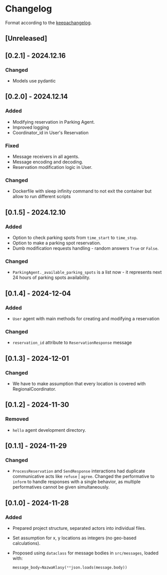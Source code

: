 # Changelog

Format according to the [keepachangelog](https://keepachangelog.com/en/1.1.0/).

## [Unreleased]

## [0.2.1] - 2024.12.16

### Changed

- Models use pydantic

## [0.2.0] - 2024.12.14

### Added

- Modifying reservation in Parking Agent.
- Improved logging
- Coordinator_id in User's Reservation

### Fixed

- Message receivers in all agents.
- Message encoding and decoding.
- Reservation modification logic in User.

### Changed

- Dockerfile with sleep infinity command to not exit the container but allow to run different scripts

## [0.1.5] - 2024.12.10

### Added

- Option to check parking spots from `time_start` to `time_stop`.
- Option to make a parking spot reservation.
- Dumb modification requests handling - random answers `True` or `False`.

### Changed

- `ParkingAgent._available_parking_spots` is a list now - it represents next 24 hours of parking spots availability.

## [0.1.4] - 2024-12-04

### Added

- `User` agent with main methods for creating and modifying a reservation

### Changed

- `reservation_id` attribute to `ReservationResponse` message

## [0.1.3] - 2024-12-01

### Changed

- We have to make assumption that every location is covered with RegionalCoordinator.

## [0.1.2] - 2024-11-30

### Removed

- `hello` agent development directory.

## [0.1.1] - 2024-11-29

### Changed

- `ProcessReservation` and `SendResponse` interactions had duplicate communicative acts like `refuse` | `agree`. Changed the performative to `inform` to handle responses with a single behavior, as multiple performatives cannot be given simultaneously.

## [0.1.0] - 2024-11-28

### Added

- Prepared project structure, separated actors into individual files.
- Set assumption for x, y locations as integers (no geo-based calculations).
- Proposed using `dataclass` for message bodies in `src/messages`, loaded with:

  ```python
  message_body=NazwaKlasy(**json.loads(message.body))
  ```

